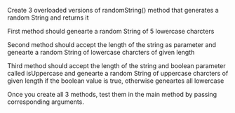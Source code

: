 Create 3 overloaded versions of randomString() method that generates a random String and returns it
  
  First method should genearte a random String of 5 lowercase charcters

  Second method should accept the length of the string as parameter and  genearte a random String of lowercase charcters of given length
  
  Third method should accept the length of the string and boolean parameter called isUppercase  and  genearte a random String of uppercase charcters of given length if the boolean value is true, otherwise geneartes all lowercase

  Once you create all 3 methods, test them in the main method by passing corresponding arguments.